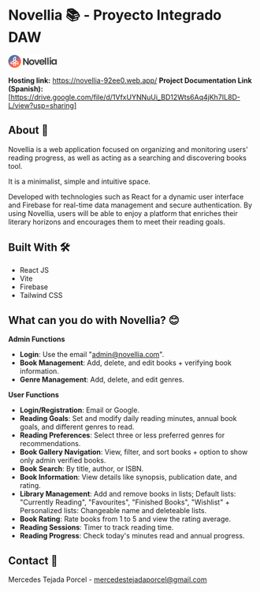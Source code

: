# Novellia 📚 - Proyecto Integrado DAW
<a href="https://novellia-92ee0.web.app">
    <img src="src/assets/img/logo.png" alt="Logo" width="100">
</a>

**Hosting link:** https://novellia-92ee0.web.app/
**Project Documentation Link (Spanish):** [https://drive.google.com/file/d/1VfxUYNNuUi_BD12Wts6Aq4jKh7IL8D-L/view?usp=sharing]


## About 💬
Novellia is a web application focused on organizing and monitoring users' reading progress, as well as acting as a searching and discovering books tool. 

It is a minimalist, simple and intuitive space.

Developed with technologies such as React for a dynamic user interface and Firebase for real-time data management and secure authentication. By using Novellia, users will be able to enjoy a platform that enriches their literary horizons and encourages them to meet their reading goals.


## Built With 🛠

* React JS
* Vite
* Firebase
* Tailwind CSS


## What can you do with Novellia? 😊

**Admin Functions**

- **Login**: Use the email "admin@novellia.com".
- **Book Management**: Add, delete, and edit books + verifying book information.
- **Genre Management**: Add, delete, and edit genres.

**User Functions**

- **Login/Registration**: Email or Google.
- **Reading Goals**: Set and modify daily reading minutes, annual book goals, and different genres to read.
- **Reading Preferences**: Select three or less preferred genres for recommendations.
- **Book Gallery Navigation**: View, filter, and sort books + option to show only admin verified books.
- **Book Search**: By title, author, or ISBN.
- **Book Information**: View details like synopsis, publication date, and rating.
- **Library Management**: Add and remove books in lists; Default lists: "Currently Reading", "Favourites", "Finished Books", "Wishlist" + Personalized lists: Changeable name and deleteable lists.
- **Book Rating**: Rate books from 1 to 5 and view the rating average.
- **Reading Sessions**: Timer to track reading time.
- **Reading Progress**: Check today's minutes read and annual progress.



## Contact 📧
Mercedes Tejada Porcel - mercedestejadaporcel@gmail.com




